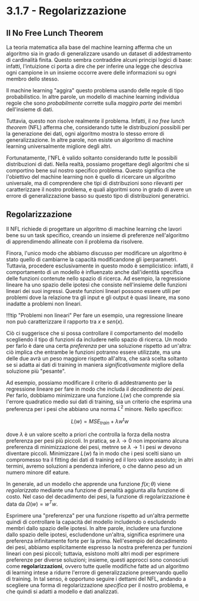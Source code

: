 # 3.1.7 - Regolarizzazione

## Il No Free Lunch Theorem

La teoria matematica alla base del machine learning afferma che un algoritmo sia in grado di generalizzare usando un dataset di addestramento di cardinalità finita. Questo sembra contraddire alcuni principi logici di base: infatti, l'intuizione ci porta a dire che per inferire una legge che descriva ogni campione in un insieme occorre avere delle informazioni su ogni membro dello stesso.

Il machine learning "aggira" questo problema usando delle regole di tipo probabilistico. In altre parole, un modello di machine learning individua regole che sono *probabilmente* corrette sulla *maggiro parte* dei membri dell'insieme di dati.

Tuttavia, questo non risolve realmente il problema. Infatti, il *no free lunch theorem* (NFL) afferma che, considerando tutte le distribuzioni possibili per la generazione dei dati, ogni algoritmo mostra lo stesso errore di generalizzazione. In altre parole, non esiste un algoritmo di machine learning universalmente migliore degli altri.

Fortunatamente, l'NFL è valido soltanto considerando *tutte* le possibili distribuzioni di dati. Nella realtà, possiamo progettare degli algoritmi che si comportino bene sul nostro specifico problema. Questo significa che l'obiettivo del machine learning non è quello di ricercare un algoritmo universale, ma di comprendere che tipi di distribuzioni sono rilevanti per caratterizzare il nostro problema, e quali algoritmi sono in grado di avere un errore di generalizzazione basso su questo tipo di distribuzioni generatrici.

## Regolarizzazione

Il NFL richiede di progettare un algoritmo di machine learning che lavori bene su un task specifico, creando un insieme di preferenze nell'algoritmo di apprendimendo allineate con il problema da risolvere.

Finora, l'unico modo che abbiamo discusso per modificare un algoritmo è stato quello di cambiarne la capacità modificandone gli iperparametri. Tuttavia, procedere esclusivamente in questo modo è semplicistico: infatti, il comportamento di un modello è influenzato anche dall'identità specifica delle funzioni contenute nello spazio di ricerca. Ad esempio, la regressione lineare ha uno spazio delle ipotesi che consiste nell'insieme delle funzioni lineari dei suoi ingressi. Queste funzioni lineari possono essere utili per problemi dove la relazione tra gli input e gli output è quasi lineare, ma sono inadatte a problemi non lineari. 

!!!tip "Problemi non lineari"
    Per fare un esempio, una regressione lineare non può caratterizzare il rapporto tra $x$ e $sen(x)$.
    
Ciò ci suggerisce che si possa controllare il comportamento del modello scegliendo il tipo di funzioni da includere nello spazio di ricerca. Un modo per farlo è dare una certa *preferenza* per una soluzione rispetto ad un'altra: ciò implica che entrambe le funzioni potranno essere utilizzate, ma una delle due avrà un peso maggiore rispetto all'altra, che sarà scelta soltanto se si adatta ai dati di training in maniera *significativamente* migliore della soluzione più "pesante".

Ad esempio, possiamo modificare il criterio di addestramento per la regressione lineare per fare in modo che includa il *decadimento dei pesi*. Per farlo, dobbiamo minimizzare una funzione $L(w)$ che comprende sia l'errore quadratico medio sui dati di training, sia un criterio che esprima una preferenza per i pesi che abbiano una norma $L^2$ minore. Nello specifico:

$$
L(w) = MSE_{train} + \lambda w^t w
$$

dove $\lambda$ è un valore scelto a priori che controlla la forza della nostra preferenza per pesi più piccoli. In pratica, se $\lambda \rightarrow 0$ non imponiamo alcuna preferenza di minimizzazione dei pesi, metnre se $\lambda \rightarrow 1$ i pesi $w$ devono diventare piccoli. Minimizzare $L(w)$ fa in modo che i pesi scelti siano un compromesso tra il fitting dei dati di training ed il loro valore assoluto; in altri termini, avremo soluzioni a pendenza inferiore, o che danno peso ad un numero minore dif eature.

In generale, ad un modello che apprende una funzione $f(x; \theta)$ viene *regolarizzato* mediante una funzione di penalità aggiunta alla funzione di costo. Nel caso del decadimento dei pesi, la funzione di regolarizzazione è data da $\Omega(w) = w^T w$.

Esprimere una "preferenza" per una funzione rispetto ad un'altra permette quindi di controllare la capacità del modello includendo o escludendo membri dallo spazio delle ipotesi. In altre parole, includere una funzione dallo spazio delle ipotesi, escludendone un'altra, significa esprimere una preferenza infinitamente forte per la prima. Nell'esempio del decadimento dei pesi, abbiamo esplicitamente espresso la nostra preferenza per funzioni lineari con pesi piccoli; tuttavia, esistono molti altri modi per esprimere preferenze per diverse soluzioni; insieme, questi approcci sono conosciuti come **regolarizzazioni**, ovvero tutte quelle modifiche fatte ad un algoritmo di learning intese a ridurre l'errore di generalizzazione preservando quello di training. In tal senso, è opportuno seguire i dettami del NFL, andando a scegliere una forma di regolarizzazione *specifica* per il nostro problema, e che quindi si adatti a modello e dati analizzati.

